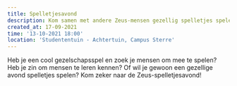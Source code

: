 ```yaml
---
title: Spelletjesavond
description: Kom samen met andere Zeus-mensen gezellig spelletjes spelen!
created_at: 17-09-2021
time: '13-10-2021 18:00'
location: 'Studententuin - Achtertuin, Campus Sterre'
---
```


Heb je een cool gezelschapsspel en zoek je mensen om mee te spelen? Heb je zin om mensen te leren kennen? Of wil je gewoon een gezellige avond spelletjes spelen? Kom zeker naar de Zeus-spelletjesavond! 